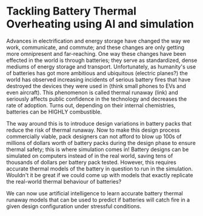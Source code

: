 # Tackling Battery Thermal Overheating using AI and simulation
Advances in electrification and energy storage have changed the way we work, communicate, and commute; and these changes are only getting more omnipresent and far-reaching. One way these changes have been effected in the world is through batteries; they serve as standardized, dense mediums of energy storage and transport.
Unfortunately, as humanity's use of batteries has got more ambitious and ubiquitous (electric planes?) the world has observed increasing incidents of serious battery fires that have destroyed the devices they were used in (think small phones to EVs and even aircraft). This phenomenon is called thermal runaway (link) and seriously affects public confidence in the technology and decreases the rate of adoption. Turns out, depending on their internal chemistries, batteries can be HIGHLY combustible. 

The way around this is to introduce design variations in battery packs that reduce the risk of thermal runaway. Now to make this design process commercially viable, pack designers can not afford to blow up 100s of millions of dollars worth of battery packs during the design phase to ensure thermal safety; this is where simulation comes in! Battery designs can be simulated on computers instead of in the real world, saving tens of thousands of dollars per battery pack tested. However, this requires accurate thermal models of the battery in question to run in the simulation. Wouldn't it be great if we could come up with models that exactly replicate the real-world thermal behaviour of batteries? 

We can now use artificial intelligence to learn accurate battery thermal runaway models that can be used to predict if batteries will catch fire in a given design configuration under stressful conditions. 


